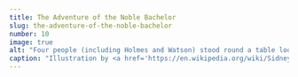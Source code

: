 ```yaml
---
title: The Adventure of the Noble Bachelor
slug: the-adventure-of-the-noble-bachelor
number: 10
image: true
alt: "Four people (including Holmes and Watson) stood round a table looking at a man carrying a top hat"
caption: "Illustration by <a href='https://en.wikipedia.org/wiki/Sidney_Paget' class='dark-blue no-underline hover-dark-red'>Sidney Paget</a>, 1892"
---
```

